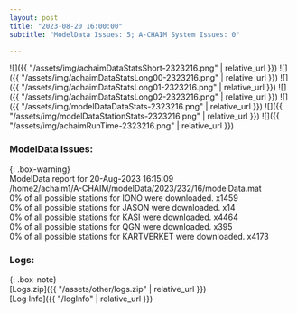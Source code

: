 ```yaml
---
layout: post
title: "2023-08-20 16:00:00"
subtitle: "ModelData Issues: 5; A-CHAIM System Issues: 0"

---
```


![]({{ "/assets/img/achaimDataStatsShort-2323216.png" | relative_url }})
![]({{ "/assets/img/achaimDataStatsLong00-2323216.png" | relative_url }})
![]({{ "/assets/img/achaimDataStatsLong01-2323216.png" | relative_url }})
![]({{ "/assets/img/achaimDataStatsLong02-2323216.png" | relative_url }})
![]({{ "/assets/img/modelDataDataStats-2323216.png" | relative_url }})
![]({{ "/assets/img/modelDataStationStats-2323216.png" | relative_url }})
![]({{ "/assets/img/achaimRunTime-2323216.png" | relative_url }})


### ModelData Issues:  
  
{: .box-warning}  
 ModelData report for 20-Aug-2023 16:15:09   
 /home2/achaim1/A-CHAIM/modelData/2023/232/16/modelData.mat   
 0% of all possible stations for IONO were downloaded. x1459   
 0% of all possible stations for JASON were downloaded. x14   
 0% of all possible stations for KASI were downloaded. x4464   
 0% of all possible stations for QGN were downloaded. x395   
 0% of all possible stations for KARTVERKET were downloaded. x4173   
  


### Logs:  
  
{: .box-note}  
[Logs.zip]({{ "/assets/other/logs.zip" | relative_url }})  
[Log Info]({{ "/logInfo" | relative_url }})  

